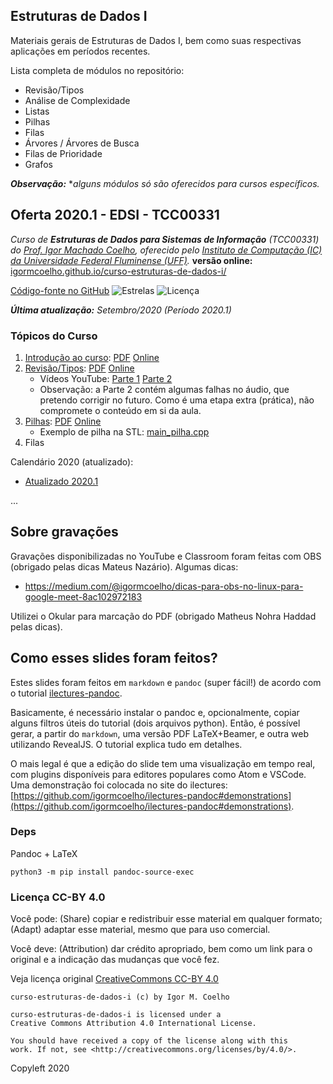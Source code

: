 ## Estruturas de Dados I

Materiais gerais de Estruturas de Dados I, bem como suas respectivas aplicações em períodos recentes.

Lista completa de módulos no repositório:
- Revisão/Tipos
- Análise de Complexidade
- Listas
- Pilhas
- Filas
- Árvores / Árvores de Busca
- Filas de Prioridade
- Grafos

***Observação:*** **alguns módulos só são oferecidos para cursos específicos.*

## Oferta 2020.1 - EDSI - TCC00331

_Curso de **Estruturas de Dados para Sistemas de Informação** (TCC00331) do [Prof. Igor Machado Coelho](https://igormcoelho.github.io), oferecido pelo [Instituto de Computação (IC) da Universidade Federal Fluminense (UFF)](http://www.ic.uff.br)._ **versão online:** [igormcoelho.github.io/curso-estruturas-de-dados-i/](https://igormcoelho.github.io/curso-estruturas-de-dados-i/)

[Código-fonte no GitHub](https://github.com/igormcoelho/curso-estruturas-de-dados-i)
![Estrelas](https://img.shields.io/github/stars/igormcoelho/curso-estruturas-de-dados-i)
![Licença](https://img.shields.io/github/license/igormcoelho/curso-estruturas-de-dados-i)

_**Última atualização:** Setembro/2020 (Período 2020.1)_

### Tópicos do Curso

1. [Introdução ao curso](slides/0-intro-curso/0-intro-curso.md): [PDF](slides/0-intro-curso/0-intro-curso.pdf) [Online](https://igormcoelho.github.io/curso-estruturas-de-dados-i/slides/0-intro-curso/index.html)
1. [Revisão/Tipos](slides/1-revisao-tipos/1-revisao-tipos.md): [PDF](slides/1-revisao-tipos/1-revisao-tipos.pdf) [Online](https://igormcoelho.github.io/curso-estruturas-de-dados-i/slides/1-revisao-tipos/index.html)
   - Vídeos YouTube: [Parte 1](https://youtu.be/byZLHu4kTb0) [Parte 2](https://youtu.be/2Bo7MYFCJ0o)
   - Observação: a Parte 2 contém algumas falhas no áudio, que pretendo corrigir no futuro. Como é uma etapa extra (prática), não compromete o conteúdo em si da aula.
1. [Pilhas](slides/3-pilhas/3-pilhas.md): [PDF](slides/3-pilhas/3-pilhas.pdf) [Online](https://igormcoelho.github.io/curso-estruturas-de-dados-i/slides/3-pilhas/index.html)
   - Exemplo de pilha na STL: [main_pilha.cpp](./material/3-pilhas/main_pilha.cpp)
1. Filas



Calendário 2020 (atualizado):
   - [Atualizado 2020.1](./files/uff-2020-1-2-calendarios.pdf)

...


## Sobre gravações

Gravações disponibilizadas no YouTube e Classroom foram feitas com OBS (obrigado pelas dicas Mateus Nazário). Algumas dicas:

- https://medium.com/@igormcoelho/dicas-para-obs-no-linux-para-google-meet-8ac102972183

Utilizei o Okular para marcação do PDF (obrigado Matheus Nohra Haddad pelas dicas).

## Como esses slides foram feitos?

Estes slides foram feitos em `markdown` e `pandoc` (super fácil!) de acordo com o tutorial [ilectures-pandoc](https://github.com/igormcoelho/ilectures-pandoc).

Basicamente, é necessário instalar o pandoc e, opcionalmente, copiar alguns filtros úteis do tutorial (dois arquivos python). Então, é possível gerar, a partir do `markdown`, uma versão PDF LaTeX+Beamer, e outra web utilizando RevealJS. O tutorial explica tudo em detalhes.

O mais legal é que a edição do slide tem uma visualização em tempo real, com plugins disponíveis para editores populares como Atom e VSCode.
Uma demonstração foi colocada no site do ilectures: [https://github.com/igormcoelho/ilectures-pandoc#demonstrations](https://github.com/igormcoelho/ilectures-pandoc#demonstrations).


### Deps

Pandoc + LaTeX

`python3 -m pip install pandoc-source-exec`

### Licença CC-BY 4.0

Você pode: (Share) copiar e redistribuir esse material em qualquer formato; (Adapt) adaptar esse material, mesmo que para uso comercial.

Você deve: (Attribution) dar crédito apropriado, bem como um link para o original e a indicação das mudanças que você fez.

Veja licença original [CreativeCommons CC-BY 4.0](https://creativecommons.org/licenses/by/4.0/)

```
curso-estruturas-de-dados-i (c) by Igor M. Coelho

curso-estruturas-de-dados-i is licensed under a
Creative Commons Attribution 4.0 International License.

You should have received a copy of the license along with this
work. If not, see <http://creativecommons.org/licenses/by/4.0/>.
```


Copyleft 2020
